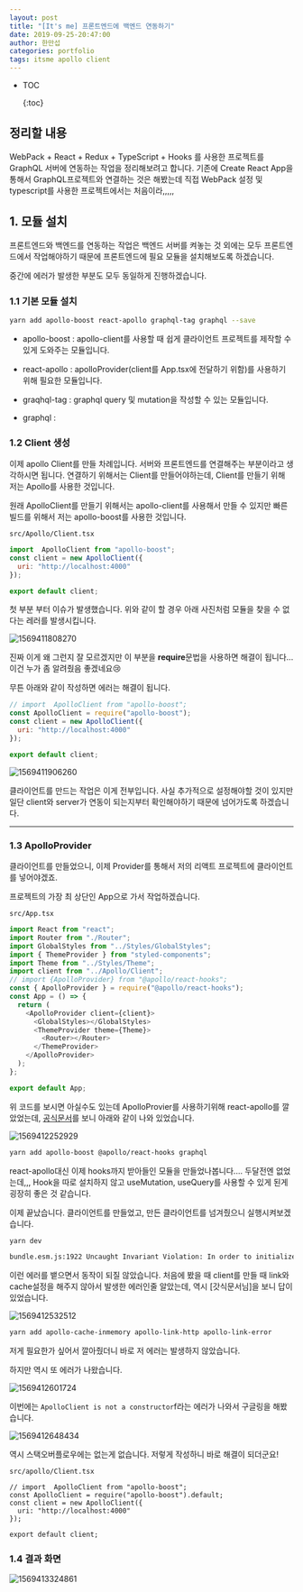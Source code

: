 ```yaml
---
layout: post
title: "[It's me] 프론트엔드에 백엔드 연동하기"
date: 2019-09-25-20:47:00
author: 한만섭
categories: portfolio
tags: itsme apollo client
---
```


- TOC
  
  {:toc}







## 정리할 내용 

WebPack + React + Redux + TypeScript + Hooks 를 사용한 프로젝트를 GraphQL 서버에 연동하는 작업을 정리해보려고 합니다. 기존에 Create React App을 통해서 GraphQL프로젝트와 연결하는 것은 해봤는데 직접 WebPack 설정 및 typescript를 사용한 프로젝트에서는 처음이라,,,,, 



## 1. 모듈 설치 



프론트엔드와 백엔드를 연동하는 작업은 백엔드 서버를 켜놓는 것 외에는 모두 프론트엔드에서 작업해야하기 때문에 프론트엔드에 필요 모듈을 설치해보도록 하겠습니다.  



중간에 에러가 발생한 부분도 모두 동일하게 진행하겠습니다.  



### 1.1 기본 모듈 설치

```bash
yarn add apollo-boost react-apollo graphql-tag graphql --save
```

- apollo-boost : apollo-client를 사용할 때 쉽게 클라이언트 프로젝트를 제작할 수 있게 도와주는 모듈입니다.  

- react-apollo : apolloProvider(client를 App.tsx에 전달하기 위함)를 사용하기 위해 필요한 모듈입니다. 

- graqhql-tag : graphql query 및 mutation을 작성할 수 있는 모듈입니다.  

- graphql :  

  

### 1.2 Client 생성 

이제 apollo Client를 만들 차례입니다. 서버와 프론트엔드를 연결해주는 부분이라고 생각하시면 됩니다. 연결하기 위해서는 Client를 만들어야하는데, Client를 만들기 위해 저는 Apollo를 사용한 것입니다.   



원래 ApolloClient를 만들기 위해서는 apollo-client를 사용해서 만들 수 있지만 빠른 빌드를 위해서 저는 apollo-boost를 사용한 것입니다.  



`src/Apollo/Client.tsx`

```js
import  ApolloClient from "apollo-boost";
const client = new ApolloClient({
  uri: "http://localhost:4000"
});

export default client;

```

첫 부분 부터 이슈가 발생했습니다. 위와 같이 할 경우 아래 사진처럼 모듈을 찾을 수 없다는 레러를 발생시킵니다.  

![1569411808270](../../../../assets/image/1569411808270.png)



진짜 이게 왜 그런지 잘 모르겠지만 이 부분을 **require**문법을 사용하면 해결이 됩니다... 이건 누가 좀 알려줬음 좋겠네요:cry:



무튼 아래와 같이 작성하면 에러는 해결이 됩니다.  

```js
// import  ApolloClient from "apollo-boost";
const ApolloClient = require("apollo-boost");
const client = new ApolloClient({
  uri: "http://localhost:4000"
});

export default client;

```



![1569411906260](../../../../assets/image/1569411906260.png)



클라이언트를 만드는 작업은 이게 전부입니다. 사실 추가적으로 설정해야할 것이 있지만 일단 client와 server가 연동이 되는지부터 확인해야하기 때문에 넘어가도록 하겠습니다.  



***



### 1.3 ApolloProvider

클라이언트를 만들었으니, 이제 Provider를 통해서 저의 리액트 프로젝트에 클라이언트를 넣어야겠죠.  

프로젝트의 가장 최 상단인 App으로 가서 작업하겠습니다.  



`src/App.tsx`

```js
import React from "react";
import Router from "./Router";
import GlobalStyles from "../Styles/GlobalStyles";
import { ThemeProvider } from "styled-components";
import Theme from "../Styles/Theme";
import client from "../Apollo/Client";
// import {ApolloProvider} from "@apollo/react-hooks";
const { ApolloProvider } = require("@apollo/react-hooks");
const App = () => {
  return (
    <ApolloProvider client={client}>
      <GlobalStyles></GlobalStyles>
      <ThemeProvider theme={Theme}>
        <Router></Router>
      </ThemeProvider>
    </ApolloProvider>
  );
};

export default App;

```

위 코드를 보시면 아실수도 있는데 ApolloProvier를 사용하기위해 react-apollo를 깔았었는데, [공식문서](https://www.apollographql.com/docs/react/get-started/)를 보니 아래와 같이 나와 있었습니다.   

![1569412252929](../../../../assets/image/1569412252929.png)

```bash
yarn add apollo-boost @apollo/react-hooks graphql
```



react-apollo대신 이제 hooks까지 받아들인 모듈을 만들었나봅니다.... 두달전엔 없었는데,,, Hook을 따로 설치하지 않고 useMutation, useQuery를 사용할 수 있게 된게 굉장히 좋은 것 같습니다.  



이제 끝났습니다. 클라이언트를 만들었고, 만든 클라이언트를 넘겨줬으니 실행시켜보겠습니다.  



```bash
yarn dev 
```



````bash
bundle.esm.js:1922 Uncaught Invariant Violation: In order to initialize Apollo Client, you must specify 'link' and 'cache' properties in the options object. These options are part of the upgrade requirements when migrating from Apollo Client 1.x to Apollo Client 2.x.
````

이런 에러를 뱉으면서 동작이 되질 않았습니다. 처음에 봤을 때 client를 만들 때 link와 cache설정을 해주지 않아서 발생한 에러인줄 알았는데, 역시 [갓식문서님]을 보니 답이 있었습니다.   

![1569412532512](../../../../assets/image/1569412532512.png)

```bash
yarn add apollo-cache-inmemory apollo-link-http apollo-link-error
```

저게 필요한가 싶어서 깔아줬더니 바로 저 에러는 발생하지 않았습니다.  



하지만 역시 또 에러가 나왔습니다.  

![1569412601724](../../../../assets/image/1569412601724.png)

이번에는 `ApolloClient is not a constructor`f라는 에러가 나와서 구글링을 해봤습니다.  

![1569412648434](../../../../assets/image/1569412648434.png)

역시 스택오버플로우에는 없는게 없습니다. 저렇게 작성하니 바로 해결이 되더군요!   

`src/apollo/Client.tsx`

```tsx
// import  ApolloClient from "apollo-boost";
const ApolloClient = require("apollo-boost").default;
const client = new ApolloClient({
  uri: "http://localhost:4000"
});

export default client;

```



### 1.4 결과 화면 

![1569413324861](../../../../assets/image/1569413324861.png)

